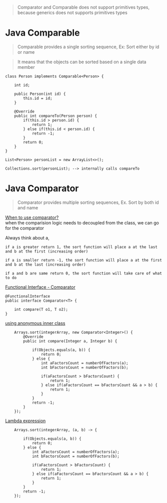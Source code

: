 > Comparator and Comparable does not support primitives types,   
> because generics does not supports primitives types

# Java Comparable

> Comparable provides a single sorting sequence, Ex: Sort either by id or name

> It means that the objects can be sorted based on a single data member

```
class Person implements Comparable<Person> {

    int id;

    public Person(int id) {
        this.id = id;
    }

    @Override
    public int compareTo(Person person) {
        if(this.id > person.id) {
            return 1;
        } else if(this.id < person.id) {
            return -1;
        }
        return 0;
    }
}

List<Person> personList = new ArrayList<>();

Collections.sort(personList); --> internally calls compareTo

```
# Java Comparator

> Comparator provides multiple sorting sequences, Ex. Sort by both id and name

<ins> When to use comparator?</ins>  
when the comparision logic needs to decoupled from the class, we can go for the comparator


Always think about a,

```
if a is greater return 1, the sort function will place a at the last and b at the first (increasing order)

if a is smaller return -1, the sort function will place a at the first and b at the last (increasing order)

if a and b are same return 0, the sort function will take care of what to do
```    

<ins>Functional Interface - Comparator</ins>    
```
@FunctionalInterface
public interface Comparator<T> {

    int compare(T o1, T o2);
} 
```
<ins>using anonymous inner class</ins>  
```
    Arrays.sort(integerArray, new Comparator<Integer>() {
        @Override
        public int compare(Integer a, Integer b) {

            if(Objects.equals(a, b)) {
                return 0;
            } else {
                int aFactorsCount = numberOfFactors(a);
                int bFactorsCount = numberOfFactors(b);

                if(aFactorsCount > bFactorsCount) {
                    return 1;
                } else if(aFactorsCount == bFactorsCount && a > b) {
                    return 1;
                }
            }
            return -1;
        }
    });
```
<ins>Lambda expression</ins>    
```
    Arrays.sort(integerArray, (a, b) -> {
     
        if(Objects.equals(a, b)) {
            return 0;
        } else {
            int aFactorsCount = numberOfFactors(a);
            int bFactorsCount = numberOfFactors(b);

            if(aFactorsCount > bFactorsCount) {
                return 1;
            } else if(aFactorsCount == bFactorsCount && a > b) {
                return 1;
            }
        }
        return -1;
    });

```



